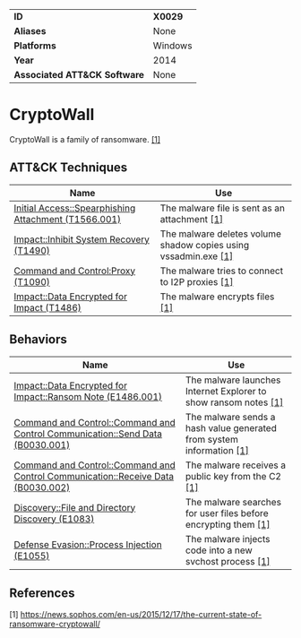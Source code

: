 |||
|---|---|
|**ID**|**X0029**|
|**Aliases**|None|
|**Platforms**|Windows|
|**Year**|2014|
|**Associated ATT&CK Software**|None|


CryptoWall
==========
CryptoWall is a family of ransomware. [[1]](#1)


ATT&CK Techniques
-----------------
|Name|Use|
|---|---|
|[Initial Access::Spearphishing Attachment (T1566.001)](https://attack.mitre.org/techniques/T1566/001/)| The malware file is sent as an attachment [[1]](#1)|
|[Impact::Inhibit System Recovery (T1490)](https://attack.mitre.org/techniques/T1490/)|The malware deletes volume shadow copies using vssadmin.exe [[1]](#1)|
|[Command and Control:Proxy (T1090)](https://attack.mitre.org/techniques/T1090/)|The malware tries to connect to I2P proxies  [[1]](#1)|
|[Impact::Data Encrypted for Impact (T1486)](https://attack.mitre.org/techniques/T1486/)|The malware encrypts files [[1]](#1)|

Behaviors
---------
|Name|Use|
|---|---|
|[Impact::Data Encrypted for Impact::Ransom Note (E1486.001)](../impact/data-encrypted-for-impact.md)|The malware launches Internet Explorer to show ransom notes [[1]](#1)|
|[Command and Control::Command and Control Communication::Send Data (B0030.001)](../command-and-control/c2-communication.md)|The malware sends a hash value generated from system information [[1]](#1)|
|[Command and Control::Command and Control Communication::Receive Data (B0030.002)](../command-and-control/c2-communication.md)|The malware receives a public key from the C2 [[1]](#1)|
|[Discovery::File and Directory Discovery (E1083)](../discovery/file-and-directory-discovery.md)| The malware searches for user files before encrypting them [[1]](#1)|
|[Defense Evasion::Process Injection (E1055)](../defense-evasion/process-injection.md)|The malware injects code into a new svchost process [[1]](#1)|


References
----------
<a name="1">[1]</a> https://news.sophos.com/en-us/2015/12/17/the-current-state-of-ransomware-cryptowall/
